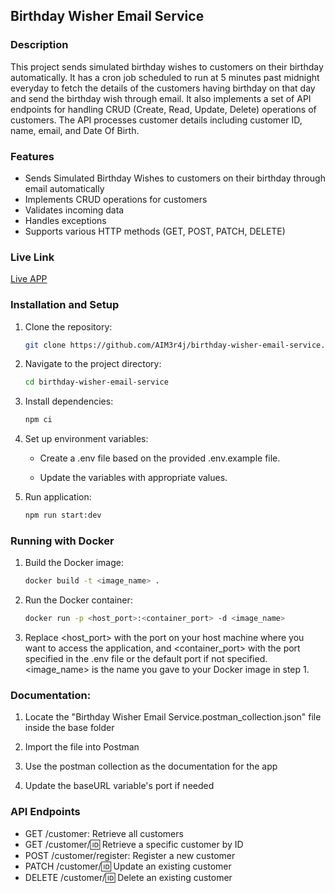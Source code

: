 ## Birthday Wisher Email Service

### Description

This project sends simulated birthday wishes to customers on their birthday automatically. It has a cron job scheduled to run at 5 minutes past midnight everyday to fetch the details of the customers having birthday on that day and send the birthday wish through email. It also implements a set of API endpoints for handling CRUD (Create, Read, Update, Delete) operations of customers. The API processes customer details including customer ID, name, email, and Date Of Birth.

### Features

- Sends Simulated Birthday Wishes to customers on their birthday through email automatically
- Implements CRUD operations for customers
- Validates incoming data
- Handles exceptions
- Supports various HTTP methods (GET, POST, PATCH, DELETE)

### Live Link

[Live APP](https://birthday-wisher-email-service.onrender.com/bwesapi/hello)

### Installation and Setup

1. Clone the repository:

   ```bash
   git clone https://github.com/AIM3r4j/birthday-wisher-email-service.git
   ```

2. Navigate to the project directory:

   ```bash
   cd birthday-wisher-email-service
   ```

3. Install dependencies:

   ```bash
   npm ci
   ```

4. Set up environment variables:

   - Create a .env file based on the provided .env.example file.

   - Update the variables with appropriate values.

5. Run application:

   ```bash
   npm run start:dev
   ```

### Running with Docker

1. Build the Docker image:

   ```bash
   docker build -t <image_name> .
   ```

2. Run the Docker container:

   ```bash
   docker run -p <host_port>:<container_port> -d <image_name>
   ```

3. Replace <host_port> with the port on your host machine where you want to access the application, and <container_port> with the port specified in the .env file or the default port if not specified. <image_name> is the name you gave to your Docker image in step 1.

### Documentation:

1.  Locate the "Birthday Wisher Email Service.postman_collection.json" file inside the base folder

2.  Import the file into Postman

3.  Use the postman collection as the documentation for the app

4.  Update the baseURL variable's port if needed

### API Endpoints

- GET /customer: Retrieve all customers
- GET /customer/:id: Retrieve a specific customer by ID
- POST /customer/register: Register a new customer
- PATCH /customer/:id: Update an existing customer
- DELETE /customer/:id: Delete an existing customer
